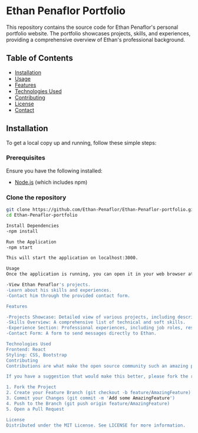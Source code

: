 # Ethan Penaflor Portfolio

This repository contains the source code for Ethan Penaflor's personal portfolio website. The portfolio showcases projects, skills, and experiences, providing a comprehensive overview of Ethan's professional background.

## Table of Contents
- [Installation](#installation)
- [Usage](#usage)
- [Features](#features)
- [Technologies Used](#technologies-used)
- [Contributing](#contributing)
- [License](#license)
- [Contact](#contact)

## Installation

To get a local copy up and running, follow these simple steps:

### Prerequisites

Ensure you have the following installed:
- [Node.js](https://nodejs.org/) (which includes npm)

### Clone the repository

```bash
git clone https://github.com/Ethan-Penaflor/Ethan-Penaflor-portfolio.git
cd Ethan-Penaflor-portfolio

Install Dependencies
-npm install

Run the Application
-npm start

This will start the application on localhost:3000.

Usage
Once the application is running, you can open it in your web browser at http://localhost:3000. From here, you can:

-View Ethan Penaflor's projects.
-Learn about his skills and experiences.
-Contact him through the provided contact form.

Features

-Projects Showcase: Detailed view of various projects, including descriptions, technologies used, and links to live demos or repositories.
-Skills Overview: A comprehensive list of technical and soft skills.
-Experience Section: Professional experiences, including job roles, responsibilities, and achievements.
-Contact Form: A form to send messages directly to Ethan.

Technologies Used
Frontend: React
Styling: CSS, Bootstrap
Contributing
Contributions are what make the open source community such an amazing place to learn, inspire, and create. Any contributions you make are greatly appreciated.

If you have a suggestion that would make this better, please fork the repo and create a pull request. You can also simply open an issue with the tag "enhancement".

1. Fork the Project
2. Create your Feature Branch (git checkout -b feature/AmazingFeature)
3. Commit your Changes (git commit -m 'Add some AmazingFeature')
4. Push to the Branch (git push origin feature/AmazingFeature)
5. Open a Pull Request

License
Distributed under the MIT License. See LICENSE for more information.
